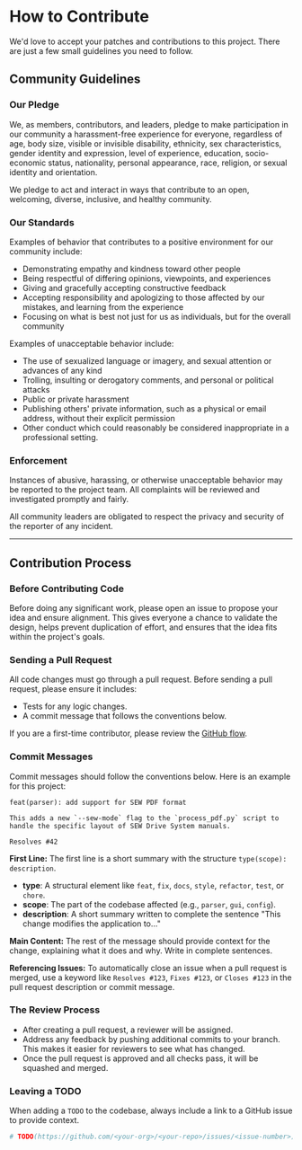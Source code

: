 # How to Contribute

We'd love to accept your patches and contributions to this project. There are just a few small guidelines you need to follow.

## Community Guidelines

### Our Pledge

We, as members, contributors, and leaders, pledge to make participation in our community a harassment-free experience for everyone, regardless of age, body size, visible or invisible disability, ethnicity, sex characteristics, gender identity and expression, level of experience, education, socio-economic status, nationality, personal appearance, race, religion, or sexual identity and orientation.

We pledge to act and interact in ways that contribute to an open, welcoming, diverse, inclusive, and healthy community.

### Our Standards

Examples of behavior that contributes to a positive environment for our community include:

*   Demonstrating empathy and kindness toward other people
*   Being respectful of differing opinions, viewpoints, and experiences
*   Giving and gracefully accepting constructive feedback
*   Accepting responsibility and apologizing to those affected by our mistakes, and learning from the experience
*   Focusing on what is best not just for us as individuals, but for the overall community

Examples of unacceptable behavior include:

*   The use of sexualized language or imagery, and sexual attention or advances of any kind
*   Trolling, insulting or derogatory comments, and personal or political attacks
*   Public or private harassment
*   Publishing others' private information, such as a physical or email address, without their explicit permission
*   Other conduct which could reasonably be considered inappropriate in a professional setting.

### Enforcement

Instances of abusive, harassing, or otherwise unacceptable behavior may be reported to the project team. All complaints will be reviewed and investigated promptly and fairly.

All community leaders are obligated to respect the privacy and security of the reporter of any incident.

---

## Contribution Process

### Before Contributing Code

Before doing any significant work, please open an issue to propose your idea and ensure alignment. This gives everyone a chance to validate the design, helps prevent duplication of effort, and ensures that the idea fits within the project's goals.

### Sending a Pull Request

All code changes must go through a pull request. Before sending a pull request, please ensure it includes:
- Tests for any logic changes.
- A commit message that follows the conventions below.

If you are a first-time contributor, please review the [GitHub flow](https://docs.github.com/en/get-started/using-github/github-flow).

### Commit Messages

Commit messages should follow the conventions below. Here is an example for this project:

```
feat(parser): add support for SEW PDF format

This adds a new `--sew-mode` flag to the `process_pdf.py` script to handle the specific layout of SEW Drive System manuals.

Resolves #42
```

**First Line:**
The first line is a short summary with the structure `type(scope): description`.
-   **type**: A structural element like `feat`, `fix`, `docs`, `style`, `refactor`, `test`, or `chore`.
-   **scope**: The part of the codebase affected (e.g., `parser`, `gui`, `config`).
-   **description**: A short summary written to complete the sentence "This change modifies the application to..."

**Main Content:**
The rest of the message should provide context for the change, explaining what it does and why. Write in complete sentences.

**Referencing Issues:**
To automatically close an issue when a pull request is merged, use a keyword like `Resolves #123`, `Fixes #123`, or `Closes #123` in the pull request description or commit message.

### The Review Process

- After creating a pull request, a reviewer will be assigned.
- Address any feedback by pushing additional commits to your branch. This makes it easier for reviewers to see what has changed.
- Once the pull request is approved and all checks pass, it will be squashed and merged.

### Leaving a TODO

When adding a `TODO` to the codebase, always include a link to a GitHub issue to provide context.

```python
# TODO(https://github.com/<your-org>/<your-repo>/issues/<issue-number>): Explain what needs to be done.
```

